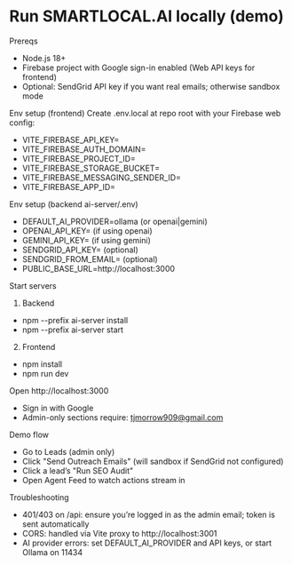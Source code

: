 # Run SMARTLOCAL.AI locally (demo)

Prereqs
- Node.js 18+
- Firebase project with Google sign-in enabled (Web API keys for frontend)
- Optional: SendGrid API key if you want real emails; otherwise sandbox mode

Env setup (frontend)
Create .env.local at repo root with your Firebase web config:
- VITE_FIREBASE_API_KEY=
- VITE_FIREBASE_AUTH_DOMAIN=
- VITE_FIREBASE_PROJECT_ID=
- VITE_FIREBASE_STORAGE_BUCKET=
- VITE_FIREBASE_MESSAGING_SENDER_ID=
- VITE_FIREBASE_APP_ID=

Env setup (backend ai-server/.env)
- DEFAULT_AI_PROVIDER=ollama (or openai|gemini)
- OPENAI_API_KEY= (if using openai)
- GEMINI_API_KEY= (if using gemini)
- SENDGRID_API_KEY= (optional)
- SENDGRID_FROM_EMAIL= (optional)
- PUBLIC_BASE_URL=http://localhost:3000

Start servers
1) Backend
- npm --prefix ai-server install
- npm --prefix ai-server start

2) Frontend
- npm install
- npm run dev

Open http://localhost:3000
- Sign in with Google
- Admin-only sections require: tjmorrow909@gmail.com

Demo flow
- Go to Leads (admin only)
- Click "Send Outreach Emails" (will sandbox if SendGrid not configured)
- Click a lead’s "Run SEO Audit"
- Open Agent Feed to watch actions stream in

Troubleshooting
- 401/403 on /api: ensure you’re logged in as the admin email; token is sent automatically
- CORS: handled via Vite proxy to http://localhost:3001
- AI provider errors: set DEFAULT_AI_PROVIDER and API keys, or start Ollama on 11434
